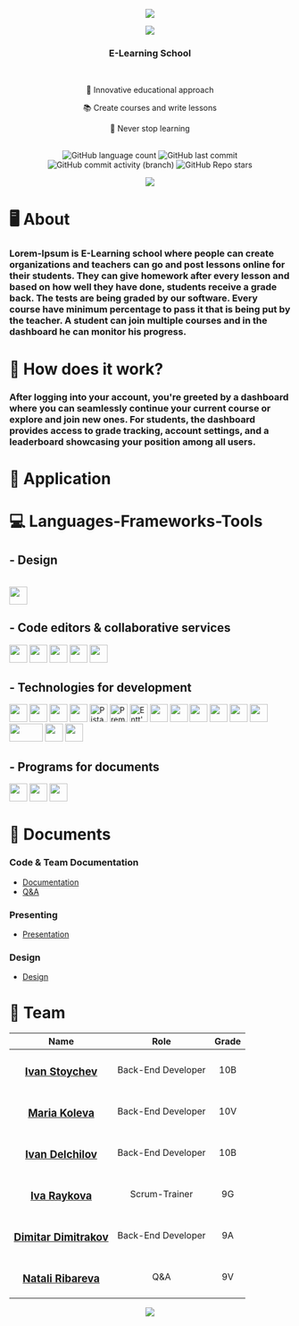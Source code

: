 <p align="center">
    <img src="https://cdn.discordapp.com/attachments/723998679400316949/1231161066483089459/gifchito-ezgif.com-crop-video.gif?ex=6635f318&is=66237e18&hm=510bd9b5a01920fe505a8604ab49b164beb1bc9e6732091e38640e3b29709225&">
</p>

<p align="center">
    <img src="https://cdn.discordapp.com/attachments/1191431375694336151/1231252414292693144/line.png?ex=662524ab&is=6623d32b&hm=fbf5e7b15cccd28954a93bf89ac7259c6738e0d3a30e82d927a0aa9888dade6f&">
</p>

<h3 align="center">E-Learning School</h3>
</br>

<div align="center">
    <p>🧩 Innovative educational approach</p>
    <p>📚 Create courses and write lessons</p>
    <p>👀 Never stop learning</p>
</div>

</br>

<div align="center">
    <img alt="GitHub language count" src="https://img.shields.io/github/languages/count/codingburgas/Lorem-Ipsum">
    <img alt="GitHub last commit" src="https://img.shields.io/github/last-commit/codingburgas/Lorem-Ipsum">
    <img alt="GitHub commit activity (branch)" src="https://img.shields.io/github/commit-activity/t/codingburgas/Lorem-Ipsum/dev">
    <img alt="GitHub Repo stars" src="https://img.shields.io/github/stars/codingburgas/Lorem-Ipsum">
</div>

<p align="center">
    <img src="https://cdn.discordapp.com/attachments/1191431375694336151/1231252414292693144/line.png?ex=662524ab&is=6623d32b&hm=fbf5e7b15cccd28954a93bf89ac7259c6738e0d3a30e82d927a0aa9888dade6f&">
</p>

# 🖥️ About

### Lorem-Ipsum is E-Learning school where people can create organizations and teachers can go and post lessons online for their students. They can give homework after every lesson and based on how well they have done, students receive a grade back. The tests are being graded by our software. Every course have minimum percentage to pass it that is being put by the teacher. A student can join multiple courses and in the dashboard he can monitor his progress.

# 🌴 How does it work?

### After logging into your account, you're greeted by a dashboard where you can seamlessly continue your current course or explore and join new ones. For students, the dashboard provides access to grade tracking, account settings, and a leaderboard showcasing your position among all users.

# 🏅 Application

# 💻 Languages-Frameworks-Tools
## - Design
<br>
<div align="left">
   <img height="32" width="32" src="https://cdn.simpleicons.org/figma" />
</div>

## - Code editors & collaborative services
<div align="left">
    <img height="32" width="32" src="https://cdn.simpleicons.org/visualstudio"/>
    <img height="32" width="32" src="https://cdn.simpleicons.org/visualstudiocode"/>
    <img height="32" width="32" src="https://cdn.simpleicons.org/git"/>
    <img height="32" width="32" src="https://cdn.simpleicons.org/github/F5F5F7"/>
    <img height="32" width="32" src="https://cdn.simpleicons.org/microsoftteams"/>
</div>

## - Technologies for development
<div align="left">
  <img height="32" width="32" src="https://cdn.simpleicons.org/cplusplus"/>
  <img height="32" width="32" src="https://cdn.simpleicons.org/python"/>
  <img height="32" width="32" src="https://cdn.simpleicons.org/raylib/F5F5F7"/>
  <img height="32" width="32" src="https://cdn.simpleicons.org/microsoftazure"/>
  <img height="32" width="32" src="https://cdn.discordapp.com/attachments/1191431375694336151/1231281062546505759/logo.png?ex=663662d9&is=6623edd9&hm=e612badabf02b7003cd6cc319d3c5f045a2ad21f78d081c0c94455e67d5d5ebf&" alt="Pistache's logo"/>
  <img height="32" width="32" src="https://cdn.discordapp.com/attachments/1191431375694336151/1231281443540570234/premake-logo.png?ex=66366334&is=6623ee34&hm=b943e919cc7c87c95ca7f36959a7a8b9ae804fcff1db32e23732689099ede84e&" alt="Premake's logo"/>
  <img height="32"  src="https://cdn.discordapp.com/attachments/1191431375694336151/1231282249127952455/image-removebg-preview_-_2024-04-20T193559.368.png?ex=663663f4&is=6623eef4&hm=bbc84d8fb08a1ca22daf599c663f9d9bf7f057e5746259e9f55106771dee5fc3&" alt="Entt's logo"/>
  <img height="32" width="32" src="https://static-00.iconduck.com/assets.00/pgadmin-icon-2048x2048-rxk8ydpt.png"/>
  <img height="32" width="32" src="https://cdn.simpleicons.org/react"/> 
  <img height="32" width="32" src="https://cdn.simpleicons.org/tailwindcss"/>
  <img height="32" width="32" src="https://cdn.simpleicons.org/rider/F5F5F7/">
  <img height="32" width="32" src="https://cdn.simpleicons.org/postman"/>
  <img height="32" width="32" src="https://cdn.simpleicons.org/docker"/>
  <img height="32" width="60" src="https://asset.brandfetch.io/id01c95myA/idGj8WMnt3.png"/>
  <img height="32" width="32" src="https://seeklogo.com/images/J/jwt-logo-65D86B4640-seeklogo.com.png"/>
  <img height="32" width="32" src="https://cdn.discordapp.com/attachments/1191431375694336151/1231985435618840627/image-removebg-preview_-_2024-04-22T180942.429.png?ex=6627cf59&is=66267dd9&hm=cee3c7d24b78fe4fc2f44e4028beeb19bc1c3fce5fb4e1c94ac83f55c27cbdd4&"/>
</div>

## - Programs for documents
<div align="left">
  <img height="32" width="32" src="https://cdn.simpleicons.org/microsoftword"/>
  <img height="32" width="32" src="https://cdn.simpleicons.org/microsoftpowerpoint"/>
  <img height="32" width="32" src="https://cdn.simpleicons.org/microsoftexcel"/>
</div>

# 📁 Documents
### Code & Team Documentation
  - [Documentation](https://codingburgas-my.sharepoint.com/:w:/g/personal/idraykova22_codingburgas_bg/EaqFxGSvrFBAqIKtwpkc3JEBSKqjUfGsejoEukjH6Yq2ng?e=0nz1z8)
  - [Q&A](https://codingburgas-my.sharepoint.com/:x:/g/personal/idraykova22_codingburgas_bg/EWib-PevldVIilbSoojUj_ABTMtz-8Mudth2VpgTc4Z_ZA?e=FRbtFO)

### Presenting
  - [Presentation](https://codingburgas-my.sharepoint.com/:p:/g/personal/idraykova22_codingburgas_bg/EbZ2ANAu0HVBtlK0nTONdnoBBAtj9xRHce-3kWe-f5KZig?e=iBhM3C)
    
### Design
  - [Design](https://github.com/codingburgas/Lorem-Ipsum/blob/docs/Lorem-Ipsum.fig)

# 👥 Team

| Name | Role | Grade |
| :---:   | :---: | :---: |
|  <h3><a href = "https://github.com/IYStoychev21">Ivan Stoychev</a></h3> | Back-End Developer | 10B |
| <h3><a href = "https://github.com/">Maria Koleva</a></h3> | Back-End Developer | 10V |
| <h3><a href = "https://github.com/ISDelchilov21">Ivan Delchilov</a></h3> |  Back-End Developer  | 10B |
|  <h3><a href = "https://github.com/IDRaykova22">Iva Raykova</a></h3> | Scrum-Trainer | 9G |
| <h3><a href = "https://github.com/dpdimitrakov22">Dimitar Dimitrakov</a></h3> | Back-End Developer  | 9A |
| <h3><a href = "https://github.com/niribareva22">Natali Ribareva</a></h3> | Q&A | 9V |

<p align="center">
    <img src="https://cdn.discordapp.com/attachments/1191431375694336151/1231252414292693144/line.png?ex=662524ab&is=6623d32b&hm=fbf5e7b15cccd28954a93bf89ac7259c6738e0d3a30e82d927a0aa9888dade6f&">
</p>

